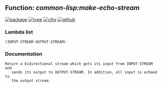 ## Function: ***common-lisp:make-echo-stream***
[![package](https://img.shields.io/badge/Package-COMMON--LISP-5f9ea0.svg?style=social&colorA=999999)](../) [![type](https://img.shields.io/badge/Type-Function-5f9ea0.svg?style=social&colorA=999999)](../#function) [![clhs](https://img.shields.io/badge/CLHS-MAKE--ECHO--STREAM-5f9ea0.svg?style=social&colorA=999999)](http://www.lispworks.com/documentation/HyperSpec/Body/f_mk_ech.htm) [![github](https://img.shields.io/badge/GitHub-View_the_source-5f9ea0.svg?style=social&colorA=999999&logo=github)](https://github.com/sbcl/sbcl/blob/master/src/code/stream.lisp/) 
### Lambda list
```
(INPUT-STREAM OUTPUT-STREAM)
```
### Documentation
```
Return a bidirectional stream which gets its input from INPUT-STREAM and
   sends its output to OUTPUT-STREAM. In addition, all input is echoed to
   the output stream.
```

